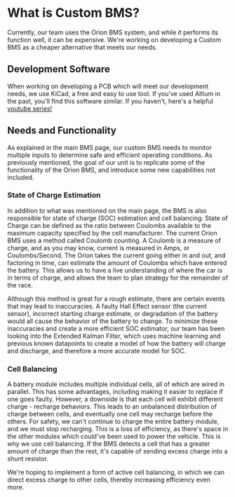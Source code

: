 # What is Custom BMS?

Currently, our team uses the Orion BMS system, and while it performs its function well, it can be expensive. We're working on developing a Custom BMS as a cheaper alternative that meets our needs.

## Development Software
When working on developing a PCB which will meet our development needs, we use KiCad, a free and easy to use tool. If you've used Altium in the past, you'll find this software similar. If you haven't, here's a helpful [youtube series!](https://www.youtube.com/watch?v=vaCVh2SAZY4&list=PL3bNyZYHcRSUhUXUt51W6nKvxx2ORvUQB)

## Needs and Functionality
As explained in the main BMS page, our custom BMS needs to monitor multiple inputs to determine safe and efficient operating conditions. As previously mentioned, the goal of our unit is to replicate some of the functionality of the Orion BMS, and introduce some new capabilities not included. 

### State of Charge Estimation
In addition to what was mentioned on the main page, the BMS is also responsible for state of charge (SOC) estimation and cell balancing. State of Charge can be defined as the ratio between Coulombs available to the maximum capacity specified by the cell manufacturer. The current Orion BMS uses a method called Coulomb counting. A Coulomb is a measure of charge, and as you may know, current is measured in Amps, or Coulombs/Second. The Orion takes the current going either in and out, and factoring in time, can estimate the amount of Coulombs which have entered the battery. This allows us to have a live understanding of where the car is in terms of charge, and allows the team to plan strategy for the remainder of the race. 

Although this method is great for a rough estimate, there are certain events that may lead to inaccuracies. A faulty Hall Effect sensor (the current sensor), incorrect starting charge estimate, or degradation of the battery would all cause the behavior of the battery to change. To minimize these inaccuracies and create a more efficient SOC estimator, our team has been looking into the Extended Kalman Filter, which uses machine learning and previous known datapoints to create a model of how the battery will charge and discharge, and therefore a more accurate model for SOC.

### Cell Balancing
A battery module includes multiple individual cells, all of which are wired in parallel. This has some advantages, including making it easier to replace if one goes faulty. However, a downside is that each cell will exhibit different charge - recharge behaviors. This leads to an unbalanced distribution of charge between cells, and eventually one cell may recharge before the others. For safety, we can't continue to charge the entire battery module, and we must stop recharging. This is a loss of efficiency, as there's space in the other modules which could've been used to power the vehicle. This is why we use cell balancing. If the BMS detects a cell that has a greater amount of charge than the rest, it's capable of sending excess charge into a shunt resistor.

We're hoping to implement a form of active cell balancing, in which we can direct excess charge to other cells, thereby increasing efficiency even more.
